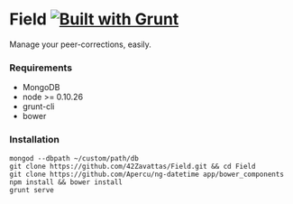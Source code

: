 # Field [![Built with Grunt](https://cdn.gruntjs.com/builtwith.png)](http://gruntjs.com/)

Manage your peer-corrections, easily.

### Requirements

- MongoDB
- node >= 0.10.26
- grunt-cli
- bower

### Installation

	mongod --dbpath ~/custom/path/db
    git clone https://github.com/42Zavattas/Field.git && cd Field
    git clone https://github.com/Apercu/ng-datetime app/bower_components
	npm install && bower install
	grunt serve
